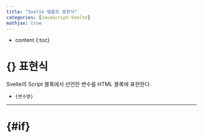 ```yaml
---
title: "Svelte 템플릿 표현식"
categories: [JavaScript-Svelte]
mathjax: true
---
```


* content
{:toc}
# {} 표현식

Svelte의 Script 블록에서 선언한 변수를 HTML 블록에 표현한다.

- `{변수명}`

---

# \{#if}

